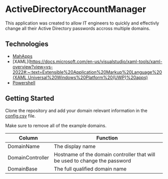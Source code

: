 # ActiveDirectoryAccountManager

This application was created to allow IT engineers to quickly and effectivly change all their Active Directory passwords accross multiple domains.

## Technologies

* [MahApps](https://mahapps.com/)
* [XAML](https://docs.microsoft.com/en-us/visualstudio/xaml-tools/xaml-overview?view=vs-2022#:~:text=Extensible%20Application%20Markup%20Language%20(XAML,Universal%20Windows%20Platform%20(UWP)%20apps)
* [Powershell](https://docs.microsoft.com/en-us/powershell/)

## Getting Started

Clone the repository and add your domain relevant information in the [config.csv](https://github.com/ChrisLeeBearger/ActiveDirectoryAccountManager/blob/master/config.csv) file.

Make sure to remove all of the example domains.

|Column| Function |
| ------------- | ------------- |
| DomainName  | The display name  |
| DomainController  | Hostname of the domain controller that will be used to change the password |
| DomainBase  | The full qualified domain name  |
